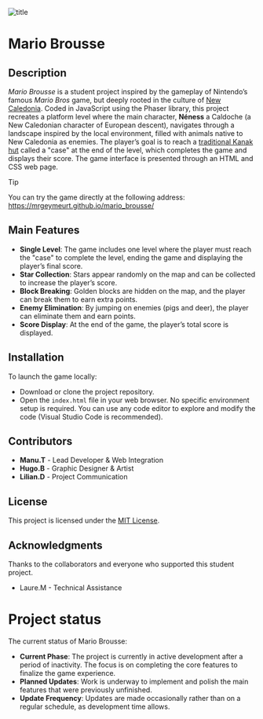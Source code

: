 ![title](https://github.com/user-attachments/assets/e748d99c-cd71-4adf-9836-c54c8fa3f964)
# Mario Brousse
## Description
*Mario Brousse* is a student project inspired by the gameplay of Nintendo’s famous *Mario Bros* game, but deeply rooted in the culture of [New Caledonia](https://en.wikipedia.org/wiki/New_Caledonia). Coded in JavaScript using the Phaser library, this project recreates a platform level where the main character, **Néness** a Caldoche (a New Caledonian character of European descent), navigates through a landscape inspired by the local environment, filled with animals native to New Caledonia as enemies. The player’s goal is to reach a [traditional Kanak hut](https://en.wikipedia.org/wiki/File:Kanak_house-2.jpg) called a "case" at the end of the level, which completes the game and displays their score. The game interface is presented through an HTML and CSS web page.

> [!TIP]
> You can try the game directly at the following address: https://mrgeymeurt.github.io/mario_brousse/

## Main Features
- **Single Level**: The game includes one level where the player must reach the "case" to complete the level, ending the game and displaying the player’s final score.
- **Star Collection**: Stars appear randomly on the map and can be collected to increase the player’s score.
- **Block Breaking**: Golden blocks are hidden on the map, and the player can break them to earn extra points.
- **Enemy Elimination**: By jumping on enemies (pigs and deer), the player can eliminate them and earn points.
- **Score Display**: At the end of the game, the player’s total score is displayed.

## Installation
To launch the game locally:

- Download or clone the project repository.
- Open the ```index.html``` file in your web browser. No specific environment setup is required. You can use any code editor to explore and modify the code (Visual Studio Code is recommended).

## Contributors
- **Manu.T** - Lead Developer & Web Integration
- **Hugo.B** - Graphic Designer & Artist
- **Lilian.D** - Project Communication

## License
This project is licensed under the [MIT License](https://choosealicense.com/licenses/mit/).

## Acknowledgments
Thanks to the collaborators and everyone who supported this student project.
- Laure.M - Technical Assistance

# Project status

The current status of Mario Brousse:

- **Current Phase**: The project is currently in active development after a period of inactivity. The focus is on completing the core features to finalize the game experience.
- **Planned Updates**: Work is underway to implement and polish the main features that were previously unfinished.
- **Update Frequency**: Updates are made occasionally rather than on a regular schedule, as development time allows.
